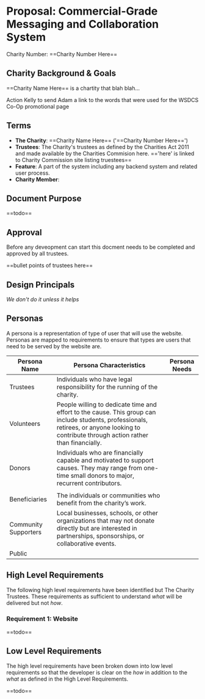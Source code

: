 
# Proposal: Commercial-Grade Messaging and Collaboration System

Charity Number: ==Charity Number Here==



## Charity Background & Goals

==Charity Name Here== is a chartity that blah blah...

Action Kelly to send Adam a link to the words that were used for the WSDCS Co-Op promotional page

## Terms

- **The Charity**: ==Charity Name Here== ('==Charity Number Here==')
- **Trustees**: The Charity's trustees as defined by the Charities Act 2011 and made available by the Charities Commision here. =='here' is linked to Charity Commission site listing truestees==
- **Feature**: A part of the system including any backend system and related user process.
- **Charity Member**:

## Document Purpose

==todo==

## Approval

Before any deveopment can start this docment needs to be completed and approved by all trustees.

==bullet points of trustees here==

## Design Principals

*We don't do it unless it helps*



## Personas

A persona is a representation of type of user that will use the website. Personas are mapped to requirements to ensure that types are users that need to be served by the website are.



| Persona Name         | Persona Characteristics                                      | Persona Needs |
| -------------------- | ------------------------------------------------------------ | ------------- |
| Trustees             | Individuals who have legal responsibility for the running of the charity. |               |
| Volunteers           | People willing to dedicate time and effort to the cause. This group can include students, professionals, retirees, or anyone looking to contribute through action rather than financially. |               |
| Donors               | Individuals who are financially capable and motivated to support causes. They may range from one-time small donors to major, recurrent contributors. |               |
|                      |                                                              |               |
| Beneficiaries        | The individuals or communities who benefit from the charity’s work. |               |
| Community Supporters | Local businesses, schools, or other organizations that may not donate directly but are interested in partnerships, sponsorships, or collaborative events. |               |
| Public               |                                                              |               |



## High Level Requirements


The following high level requirements have been identified but The Charity Trustees. These requirements as sufficient to understand *what* will be delivered but not *how*. 

### Requirement 1: Website

==todo==

## Low Level Requirements

The high level requirements have been broken down into low level requirements so that the developer is clear on the *how* in addition to the *what* as defined in the High Level Requirements.

==todo==

